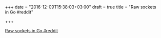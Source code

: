 +++
date = "2016-12-09T15:38:03+03:00"
draft = true
title = "Raw sockets in Go  #reddit"

+++

<p><a href="https://t.co/ks5bRAPGh4">Raw sockets in Go  #reddit</a></p>

